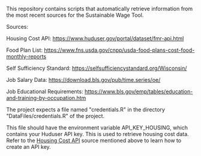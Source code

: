 This repository contains scripts that automatically retrieve information from the most recent sources for the Sustainable Wage Tool.

Sources:

Housing Cost API: https://www.huduser.gov/portal/dataset/fmr-api.html

Food Plan List: https://www.fns.usda.gov/cnpp/usda-food-plans-cost-food-monthly-reports

Self Sufficiency Standard: https://selfsufficiencystandard.org/Wisconsin/

Job Salary Data: https://download.bls.gov/pub/time.series/oe/

Job Educational Requirements: https://www.bls.gov/emp/tables/education-and-training-by-occupation.htm


The project expects a file named "credentials.R" in the directory "DataFiles/credentials.R" of the project. 

This file should have the environment variable API_KEY_HOUSING, which contains your Huduser API key. This is used to retrieve housing cost data. Refer to the [Housing Cost API](https://www.huduser.gov/portal/dataset/fmr-api.html) source mentioned above to learn how to create an API key.
